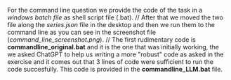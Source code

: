 For the command line question we provide the code of the task in a *windows batch file* as shell script file (.bat). //
After that we moved the two file along the *series.json* file in the desktop and then we run them to the command line as you can
see in the screenshot file (*command_line_screenshot.png*). //
The first rudimentary code is **commandline_original.bat** and it is the one that was initially working, the we asked ChatGPT to help us
writing a more "robust" code as asked in the exercise and it comes out that 3 lines of code were sufficient to run the code
succesfully. This code is provided in the **commandline_LLM.bat** file.
